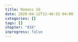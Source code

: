 ```yaml
---
title: Romans 16
date: 2020-04-12T12:46:52-04:00
categories: []
tags: []
chapter: "016"
inprogress: false
---
```


